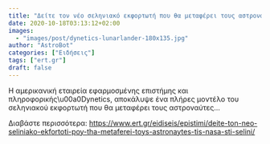 ```yaml
---
title: "Δείτε τον νέο σεληνιακό εκφορτωτή που θα μεταφέρει τους αστροναύτες της NASA στη Σελήνη"
date: 2020-10-18T03:13:12+02:00
images:
  - "images/post/dynetics-lunarlander-180x135.jpg"
author: "AstroBot"
categories: ["Ειδήσεις"]
tags: ["ert.gr"]
draft: false
---
```


Η αμερικανική εταιρεία εφαρμοσμένης επιστήμης και πληροφορικής\u00a0Dynetics, αποκάλυψε ένα πλήρες μοντέλο του σεληνιακoύ εκφορτωτή που θα μεταφέρει τους αστροναύτες...

Διαβάστε περισσότερα: https://www.ert.gr/eidiseis/epistimi/deite-ton-neo-seliniako-ekfortoti-poy-tha-metaferei-toys-astronaytes-tis-nasa-sti-selini/
